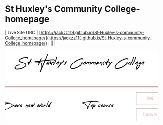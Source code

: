 # St Huxley's Community College-homepage
  | Live Site URL: | [https://jackzz119.github.io/St-Huxley-s-community-College_homepage/](https://jackzz119.github.io/St-Huxley-s-community-College_homepage/) |
  |||
  

<div align='center'>
<img src='homepage.PNG' alt='homepage-preview'>
</div>



